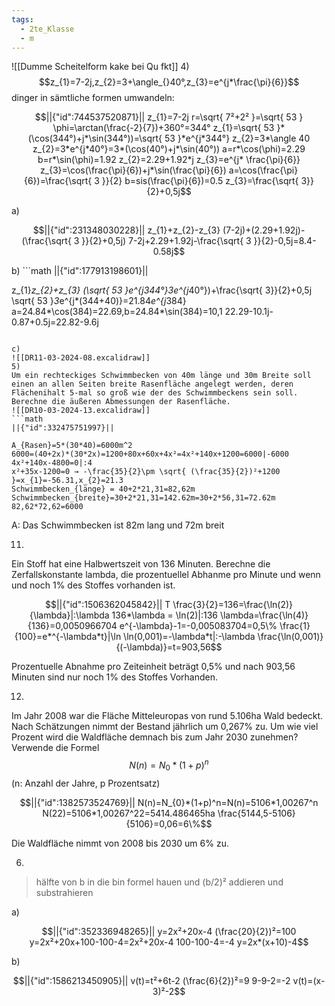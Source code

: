 ```yaml
---
tags:
  - 2te_Klasse
  - m
---
```

![[Dumme Scheitelform kake bei Qu fkt]]
4)
$$z_{1}=7-2j,z_{2}=3+\angle_{}40°,z_{3}=e^{j*\frac{\pi}{6}}$$
dinger in sämtliche formen umwandeln:
```math
||{"id":744537520871}||

z_{1}=7-2j
r=\sqrt{ 7²+2² }=\sqrt{ 53 }
\phi=\arctan(\frac{-2}{7})+360°=344°
z_{1}=\sqrt{ 53 }*(\cos(344°)+j*\sin(344°))=\sqrt{ 53 }*e^{j*344°}
z_{2}=3*\angle 40
z_{2}=3*e^{j*40°}=3*(\cos(40°)+j*\sin(40°))
a=r*\cos(\phi)=2.29
b=r*\sin(\phi)=1.92
z_{2}=2.29+1.92*j
z_{3}=e^{j* \frac{\pi}{6}}
z_{3}=\cos(\frac{\pi}{6})+j*\sin(\frac{\pi}{6})
a=\cos(\frac{\pi}{6})=\frac{\sqrt{ 3 }}{2}
b=sis(\frac{\pi}{6})=0.5
z_{3}=\frac{\sqrt{  3}}{2}+0,5j
```
a)
```math
||{"id":231348030228}||
z_{1}+z_{2}-z_{3}
(7-2j)+(2.29+1.92j)-(\frac{\sqrt{ 3 }}{2}+0,5j)
7-2j+2.29+1.92j-\frac{\sqrt{ 3 }}{2}-0,5j=8.4-0.58j
```

<div tabindex='-1'contenteditable='false' class='livePrevPlus'></div>
b)
```math
||{"id":177913198601}||

z_{1}*z_{2}+z_{3}
(\sqrt{ 53 }*e^{j*344°}*3*e^{j*40°})+\frac{\sqrt{  3}}{2}+0,5j
\sqrt{ 53 }*3*e^{j*(344+40)}=21.84*e^{j*384}
a=24.84*\cos(384)=22.69,b=24.84*\sin(384)=10,1
22.29-10.1j-0.87+0.5j=22.82-9.6j
```

c)
![[DR11-03-2024-08.excalidraw]]
5)
Um ein rechteckiges Schwimmbecken von 40m länge und 30m Breite soll einen an allen Seiten breite Rasenfläche angelegt werden, deren Flächenihalt 5-mal so groß wie der des Schwimmbeckens sein soll. Berechne die äußeren Abmessungen der Rasenfläche.
![[DR10-03-2024-13.excalidraw]]
```math
||{"id":332475751997}||

A_{Rasen}=5*(30*40)=6000m^2
6000=(40+2x)*(30*2x)=1200+80x+60x+4x²=4x²+140x+1200=6000|-6000
4x²+140x-4800=0|:4 
x²+35x-1200=0 → -\frac{35}{2}\pm \sqrt{ (\frac{35}{2})²+1200 }=x_{1}=-56.31,x_{2}=21.3
Schwimmbecken_{länge} = 40+2*21,31=82,62m
Schwimmbecken_{breite}=30+2*21,31=142.62m=30+2*56,31=72.62m
82,62*72,62=6000
```
A: Das Schwimmbecken ist 82m lang und 72m breit

11)
Ein Stoff hat eine Halbwertszeit von 136 Minuten. Berechne die Zerfallskonstante lambda, die prozentuellel Abhanme pro Minute und wenn und noch 1% des Stoffes vorhanden ist.

```math
||{"id":1506362045842}||

T \frac{3}{2}=136=\frac{\ln(2)}{\lambda}|:\lambda
136*\lambda = \ln(2)|:136
\lambda=\frac{\ln(4)}{136}=0,0050966704
e^{-\lambda}-1=-0,005083704=0,5\%
\frac{1}{100}=e*^{-\lambda*t}|\ln
\ln(0,001)=-\lambda*t|:-\lambda

\frac{\ln(0,001)}{(-\lambda)}=t=903,56
```
Prozentuelle Abnahme pro Zeiteinheit beträgt 0,5% und nach 903,56 Minuten sind nur noch 1% des Stoffes Vorhanden.

12)
Im Jahr 2008 war die Fläche Mitteleuropas von rund 5.106ha Wald bedeckt. Nach Schätzungen nimmt der Bestand jährlich um 0,267% zu. Um wie viel Prozent wird die Waldfläche demnach bis zum Jahr 2030 zunehmen? 
Verwende die Formel $$N(n)=N_{0}*(1+p)^n$$ (n: Anzahl der Jahre, p Prozentsatz)
```math
||{"id":1382573524769}||

N(n)=N_{0}*(1+p)^n=N(n)=5106*1,00267^n
N(22)=5106*1,00267^22=5414.486465ha
\frac{5144,5-5106}{5106}=0,06=6\%
```
Die Waldfläche nimmt von 2008 bis 2030 um 6% zu. 

6)
> hälfte von b in die bin formel hauen und (b/2)² addieren und substrahieren

a)
```math
||{"id":352336948265}||

y=2x²+20x-4
(\frac{20}{2})²=100
y=2x²+20x+100-100-4=2x²+20x-4
100-100-4=-4
y=2x*(x+10)-4
```
b)
```math
||{"id":1586213450905}||

v(t)=t²+6t-2
(\frac{6}{2})²=9
9-9-2=-2
v(t)=(x-3)²-2
```
